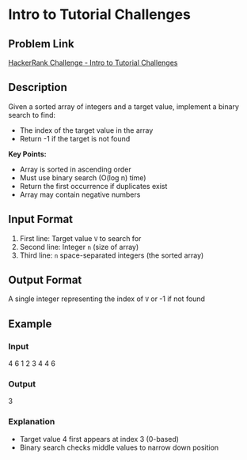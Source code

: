 # Intro to Tutorial Challenges

## Problem Link
[HackerRank Challenge - Intro to Tutorial Challenges](https://www.hackerrank.com/contests/mountblue-technologies/challenges/tutorial-intro)

## Description
Given a sorted array of integers and a target value, implement a binary search to find:
- The index of the target value in the array
- Return -1 if the target is not found

**Key Points:**
- Array is sorted in ascending order
- Must use binary search (O(log n) time)
- Return the first occurrence if duplicates exist
- Array may contain negative numbers

## Input Format
1. First line: Target value `V` to search for
2. Second line: Integer `n` (size of array)
3. Third line: `n` space-separated integers (the sorted array)

## Output Format
A single integer representing the index of `V` or -1 if not found

## Example
### Input
4
6
1 2 3 4 4 6


### Output
3

### Explanation
- Target value 4 first appears at index 3 (0-based)
- Binary search checks middle values to narrow down position